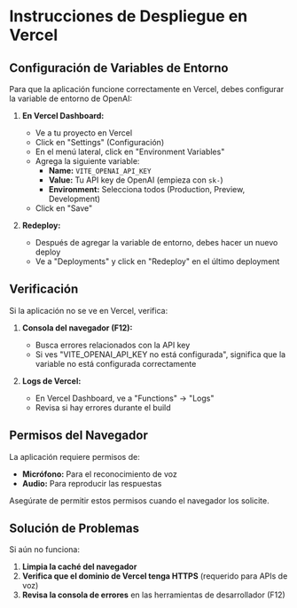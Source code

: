 # Instrucciones de Despliegue en Vercel

## Configuración de Variables de Entorno

Para que la aplicación funcione correctamente en Vercel, debes configurar la variable de entorno de OpenAI:

1. **En Vercel Dashboard:**
   - Ve a tu proyecto en Vercel
   - Click en "Settings" (Configuración)
   - En el menú lateral, click en "Environment Variables"
   - Agrega la siguiente variable:
     - **Name:** `VITE_OPENAI_API_KEY`
     - **Value:** Tu API key de OpenAI (empieza con `sk-`)
     - **Environment:** Selecciona todos (Production, Preview, Development)
   - Click en "Save"

2. **Redeploy:**
   - Después de agregar la variable de entorno, debes hacer un nuevo deploy
   - Ve a "Deployments" y click en "Redeploy" en el último deployment

## Verificación

Si la aplicación no se ve en Vercel, verifica:

1. **Consola del navegador (F12):**
   - Busca errores relacionados con la API key
   - Si ves "VITE_OPENAI_API_KEY no está configurada", significa que la variable no está configurada correctamente

2. **Logs de Vercel:**
   - En Vercel Dashboard, ve a "Functions" → "Logs"
   - Revisa si hay errores durante el build

## Permisos del Navegador

La aplicación requiere permisos de:
- **Micrófono:** Para el reconocimiento de voz
- **Audio:** Para reproducir las respuestas

Asegúrate de permitir estos permisos cuando el navegador los solicite.

## Solución de Problemas

Si aún no funciona:

1. **Limpia la caché del navegador**
2. **Verifica que el dominio de Vercel tenga HTTPS** (requerido para APIs de voz)
3. **Revisa la consola de errores** en las herramientas de desarrollador (F12)